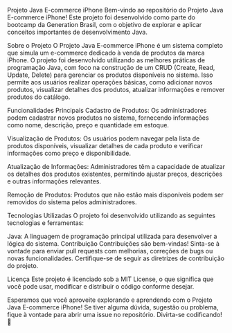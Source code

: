 Projeto Java E-commerce iPhone
Bem-vindo ao repositório do Projeto Java E-commerce iPhone! Este projeto foi desenvolvido como parte do bootcamp da Generation Brasil, com o objetivo de explorar e aplicar conceitos importantes de desenvolvimento Java.

Sobre o Projeto
O Projeto Java E-commerce iPhone é um sistema completo que simula um e-commerce dedicado à venda de produtos da marca iPhone. O projeto foi desenvolvido utilizando as melhores práticas de programação Java, com foco na construção de um CRUD (Create, Read, Update, Delete) para gerenciar os produtos disponíveis no sistema. Isso permite aos usuários realizar operações básicas, como adicionar novos produtos, visualizar detalhes dos produtos, atualizar informações e remover produtos do catálogo.

Funcionalidades Principais
Cadastro de Produtos: Os administradores podem cadastrar novos produtos no sistema, fornecendo informações como nome, descrição, preço e quantidade em estoque.

Visualização de Produtos: Os usuários podem navegar pela lista de produtos disponíveis, visualizar detalhes de cada produto e verificar informações como preço e disponibilidade.

Atualização de Informações: Administradores têm a capacidade de atualizar os detalhes dos produtos existentes, permitindo ajustar preços, descrições e outras informações relevantes.

Remoção de Produtos: Produtos que não estão mais disponíveis podem ser removidos do sistema pelos administradores.

Tecnologias Utilizadas
O projeto foi desenvolvido utilizando as seguintes tecnologias e ferramentas:

Java: A linguagem de programação principal utilizada para desenvolver a lógica do sistema.
Contribuição
Contribuições são bem-vindas! Sinta-se à vontade para enviar pull requests com melhorias, correções de bugs ou novas funcionalidades. Certifique-se de seguir as diretrizes de contribuição do projeto.

Licença
Este projeto é licenciado sob a MIT License, o que significa que você pode usar, modificar e distribuir o código conforme desejar.

Esperamos que você aproveite explorando e aprendendo com o Projeto Java E-commerce iPhone! Se tiver alguma dúvida, sugestão ou problema, fique à vontade para abrir uma issue no repositório. Divirta-se codificando! 🚀
